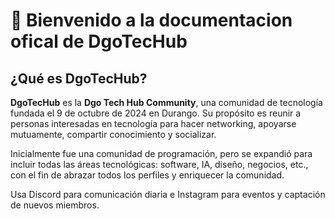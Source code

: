 # 🎉 Bienvenido a la documentacion ofical de DgoTecHub

## ¿Qué es DgoTecHub?

**DgoTecHub** es la **Dgo Tech Hub Community**, una comunidad de tecnología fundada el 9 de octubre de 2024 en Durango. Su propósito es reunir a personas interesadas en tecnología para hacer networking, apoyarse mutuamente, compartir conocimiento y socializar.

Inicialmente fue una comunidad de programación, pero se expandió para incluir todas las áreas tecnológicas: software, IA, diseño, negocios, etc., con el fin de abrazar todos los perfiles y enriquecer la comunidad.

Usa Discord para comunicación diaria e Instagram para eventos y captación de nuevos miembros.
